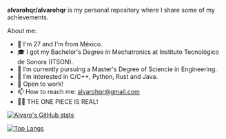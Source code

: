 **alvarohqr/alvarohqr** is my personal repository where I share some of my achievements.

About me:

- 📍 I'm 27 and I'm from México.
- 🎓 I got my Bachelor's Degree in Mechatronics at Instituto Tecnológico de Sonora (ITSON).
- 🔭 I’m currently pursuing a Master's Degree of Sciencie in Engineering.
- 🌱 I’m interested in C/C++, Python, Rust and Java. 
- 💼 Open to work!
- 📫 How to reach me: alvarohqr@gmail.com
- 🏴‍☠️ THE ONE PIECE IS REAL! 

[![Alvaro's GitHub stats](https://github-readme-stats-sigma-five.vercel.app/api?username=alvarohqr&show_icons=true&theme=merko)](https://github.com/anuraghazra/github-readme-stats)


[![Top Langs](https://github-readme-stats-sigma-five.vercel.app/api/top-langs/?username=alvarohqr&theme=merko&hide=assembly)](https://github.com/anuraghazra/github-readme-stats) 
